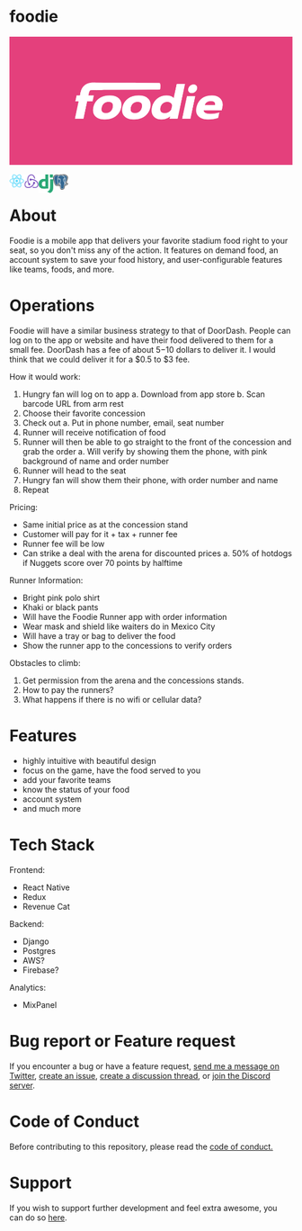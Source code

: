 # foodie

[![](https://github.com/kevbuh/foodie/blob/main/v0.0.2_logo.png)](https://kevinbuhler.com/)
<br />

<img align="left" alt="React Native" width="26px" src="https://github.com/kevbuh/foodie/blob/main/react-native-logo.png" />
<img align="left" alt="Redux" width="26px" src="https://github.com/kevbuh/foodie/blob/main/redux-logo.png" />
<img align="left" alt="Django" width="26px" src="https://github.com/kevbuh/foodie/blob/main/django-logo.png" />
<img align="left" alt="Postgres" width="26px" src="https://github.com/kevbuh/foodie/blob/main/postgres-logo.png" />
<br />

# About

Foodie is a mobile app that delivers your favorite stadium food right to your seat, so you don't miss any of the action. It features on demand food, an account system to save your food history, and user-configurable features like teams, foods, and more.

# Operations

Foodie will have a similar business strategy to that of DoorDash. People can log on to the app or website and have their food delivered to them for a small fee. DoorDash has a fee of about $5-$10 dollars to deliver it. I would think that we could deliver it for a $0.5 to $3 fee.

How it would work:

1. Hungry fan will log on to app
   a. Download from app store
   b. Scan barcode URL from arm rest
2. Choose their favorite concession
3. Check out
   a. Put in phone number, email, seat number
4. Runner will receive notification of food
5. Runner will then be able to go straight to the front of the concession and grab the order
   a. Will verify by showing them the phone, with pink background of name and order number
6. Runner will head to the seat
7. Hungry fan will show them their phone, with order number and name
8. Repeat

Pricing:

- Same initial price as at the concession stand
- Customer will pay for it + tax + runner fee
- Runner fee will be low
- Can strike a deal with the arena for discounted prices
  a. 50% of hotdogs if Nuggets score over 70 points by halftime

Runner Information:

- Bright pink polo shirt
- Khaki or black pants
- Will have the Foodie Runner app with order information
- Wear mask and shield like waiters do in Mexico City
- Will have a tray or bag to deliver the food
- Show the runner app to the concessions to verify orders

Obstacles to climb:

1. Get permission from the arena and the concessions stands.
2. How to pay the runners?
3. What happens if there is no wifi or cellular data?

# Features

- highly intuitive with beautiful design
- focus on the game, have the food served to you
- add your favorite teams
- know the status of your food
- account system
- and much more

# Tech Stack

Frontend:

- React Native
- Redux
- Revenue Cat

Backend:

- Django
- Postgres
- AWS?
- Firebase?

Analytics:

- MixPanel

# Bug report or Feature request

If you encounter a bug or have a feature request, [send me a message on Twitter](https://twitter.com/kevinbuhler_), [create an issue](https://twitter.com/kevinbuhler_), [create a discussion thread](https://twitter.com/kevinbuhler_), or [join the Discord server](https://twitter.com/kevinbuhler_).

# Code of Conduct

Before contributing to this repository, please read the [code of conduct.](https://github.com/kevbuh/foodie/blob/main/CODE_OF_CONDUCT.md)

# Support

If you wish to support further development and feel extra awesome, you can do so [here](https://twitter.com/kevinbuhler_).
